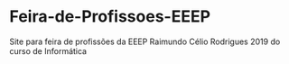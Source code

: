 # Feira-de-Profissoes-EEEP
<p> Site para feira de profissões da EEEP Raimundo Célio Rodrigues 2019 do curso de Informática  <p>
